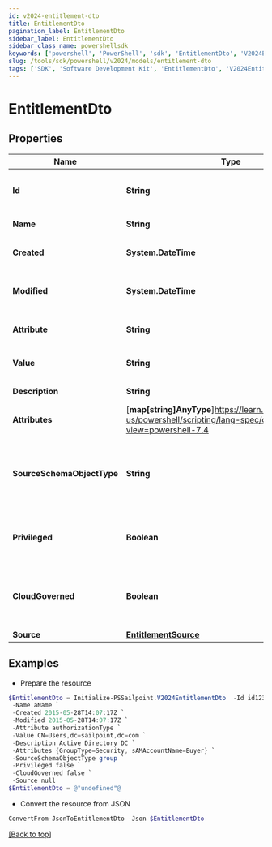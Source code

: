 ```yaml
---
id: v2024-entitlement-dto
title: EntitlementDto
pagination_label: EntitlementDto
sidebar_label: EntitlementDto
sidebar_class_name: powershellsdk
keywords: ['powershell', 'PowerShell', 'sdk', 'EntitlementDto', 'V2024EntitlementDto'] 
slug: /tools/sdk/powershell/v2024/models/entitlement-dto
tags: ['SDK', 'Software Development Kit', 'EntitlementDto', 'V2024EntitlementDto']
---
```



# EntitlementDto

## Properties

Name | Type | Description | Notes
------------ | ------------- | ------------- | -------------
**Id** | **String** | System-generated unique ID of the Object | [optional] [readonly] 
**Name** | **String** | Name of the Object | [required]
**Created** | **System.DateTime** | Creation date of the Object | [optional] [readonly] 
**Modified** | **System.DateTime** | Last modification date of the Object | [optional] [readonly] 
**Attribute** | **String** | Name of the entitlement attribute | [optional] 
**Value** | **String** | Raw value of the entitlement | [optional] 
**Description** | **String** | Entitlment description | [optional] 
**Attributes** | [**map[string]AnyType**]https://learn.microsoft.com/en-us/powershell/scripting/lang-spec/chapter-04?view=powershell-7.4 | Entitlement attributes | [optional] 
**SourceSchemaObjectType** | **String** | Schema objectType on the given application that maps to an Account Group | [optional] 
**Privileged** | **Boolean** | Determines if this Entitlement is privileged. | [optional] 
**CloudGoverned** | **Boolean** | Determines if this Entitlement is goverened in the cloud. | [optional] 
**Source** | [**EntitlementSource**](entitlement-source) |  | [optional] 

## Examples

- Prepare the resource
```powershell
$EntitlementDto = Initialize-PSSailpoint.V2024EntitlementDto  -Id id12345 `
 -Name aName `
 -Created 2015-05-28T14:07:17Z `
 -Modified 2015-05-28T14:07:17Z `
 -Attribute authorizationType `
 -Value CN=Users,dc=sailpoint,dc=com `
 -Description Active Directory DC `
 -Attributes {GroupType=Security, sAMAccountName=Buyer} `
 -SourceSchemaObjectType group `
 -Privileged false `
 -CloudGoverned false `
 -Source null
$EntitlementDto = @"undefined"@
```

- Convert the resource from JSON
```powershell
ConvertFrom-JsonToEntitlementDto -Json $EntitlementDto
```


[[Back to top]](#) 

